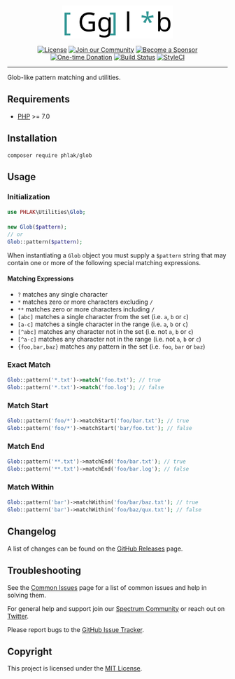 <p align="center">
  <img src="glob.svg" alt="Glob" width="50%">
</p>

<p align="center">
  <a href="https://github.com/PHLAK/Glob/blob/master/LICENSE"><img src="https://img.shields.io/github/license/PHLAK/Glob?style=flat-square" alt="License"></a>
  <a href="https://spectrum.chat/phlaknet"><img src="https://img.shields.io/badge/Join_the-Community-7b16ff.svg?style=flat-square" alt="Join our Community"></a>
  <a href="https://github.com/users/PHLAK/sponsorship"><img src="https://img.shields.io/badge/Become_a-Sponsor-cc4195.svg?style=flat-square" alt="Become a Sponsor"></a>
  <a href="https://paypal.me/ChrisKankiewicz"><img src="https://img.shields.io/badge/Make_a-Donation-006bb6.svg?style=flat-square" alt="One-time Donation"></a>
  <a href="https://travis-ci.com/PHLAK/Glob"><img src="https://img.shields.io/travis/com/PHLAK/Glob/master?style=flat-square" alt="Build Status"></a>
  <a href="https://styleci.io/repos/1375774"><img src="https://styleci.io/repos/1375774/shield?branch=master" alt="StyleCI"></a>
</p>

---

Glob-like pattern matching and utilities.

Requirements
------------

  - [PHP](https://www.php.net/) >= 7.0

Installation
------------

    composer require phlak/glob

Usage
-------------

### Initialization

  ```php
  use PHLAK\Utilities\Glob;

  new Glob($pattern);
  // or
  Glob::pattern($pattern);
  ```

When instantiating a `Glob` object you must supply a `$pattern` string that may
contain one or more of the following special matching expressions.

#### Matching Expressions

  - `?` matches any single character
  - `*` matches zero or more characters excluding `/`
  - `**` matches zero or more characters including `/`
  - `[abc]` matches a single character from the set (i.e. `a`, `b` or `c`)
  - `[a-c]` matches a single character in the range (i.e. `a`, `b` or `c`)
  - `[^abc]` matches any character not in the set (i.e. not `a`, `b` or `c`)
  - `[^a-c]` matches any character not in the range (i.e. not `a`, `b` or `c`)
  - `{foo,bar,baz}` matches any pattern in the set (i.e. `foo`, `bar` or `baz`)
  
### Exact Match

  ```php
  Glob::pattern('*.txt')->match('foo.txt'); // true
  Glob::pattern('*.txt')->match('foo.log'); // false
  ```

### Match Start

  ```php
  Glob::pattern('foo/*')->matchStart('foo/bar.txt'); // true
  Glob::pattern('foo/*')->matchStart('bar/foo.txt'); // false
  ```

### Match End

  ```php
  Glob::pattern('**.txt')->matchEnd('foo/bar.txt'); // true
  Glob::pattern('**.txt')->matchEnd('foo/bar.log'); // false
  ```

### Match Within

  ```php
  Glob::pattern('bar')->matchWithin('foo/bar/baz.txt'); // true
  Glob::pattern('bar')->matchWithin('foo/baz/qux.txt'); // false
  ```

Changelog
---------

A list of changes can be found on the [GitHub Releases](https://github.com/PHLAK/Glob/releases) page.

Troubleshooting
---------------

See the [Common Issues](https://github.com/PHLAK/Glob/wiki/Common-Issues) page for a list of common issues and help in solving them.

For general help and support join our [Spectrum Community](https://spectrum.chat/phlaknet) or reach out on [Twitter](https://twitter.com/PHLAK).

Please report bugs to the [GitHub Issue Tracker](https://github.com/PHLAK/Glob/issues).

Copyright
---------

This project is licensed under the [MIT License](https://github.com/PHLAK/Glob/blob/master/LICENSE).
